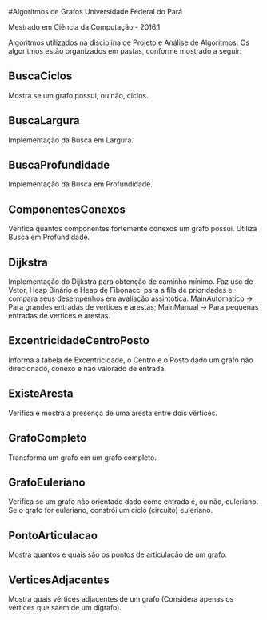 #Algoritmos de Grafos
Universidade Federal do Pará

Mestrado em Ciência da Computação - 2016.1

Algoritmos utilizados na disciplina de Projeto e Análise de Algoritmos. Os algoritmos estão organizados em pastas, conforme mostrado a seguir:

BuscaCiclos
---
Mostra se um grafo possui, ou não, ciclos.

BuscaLargura
---
Implementação da Busca em Largura.

BuscaProfundidade
---
Implementação da Busca em Profundidade.

ComponentesConexos
---
Verifica quantos componentes fortemente conexos um grafo possui. Utiliza Busca em Profundidade.

Dijkstra
---
Implementação do Dijkstra para obtenção de caminho mínimo. Faz uso de Vetor, Heap Binário e Heap de Fibonacci para a fila de prioridades e compara seus desempenhos em avaliação assintótica.
MainAutomatico -> Para grandes entradas de vertices e arestas;
MainManual -> Para pequenas entradas de vertices e arestas.

ExcentricidadeCentroPosto
---
Informa a tabela de Excentricidade, o Centro e o Posto dado um grafo não direcionado, conexo e não valorado de entrada.

ExisteAresta
---
Verifica e mostra a presença de uma aresta entre dois vértices.

GrafoCompleto
---
Transforma um grafo em um grafo completo.

GrafoEuleriano
---
Verifica se um grafo não orientado dado como entrada é, ou não, euleriano. Se o grafo for euleriano, constrói um ciclo (circuito) euleriano.

PontoArticulacao
---
Mostra quantos e quais são os pontos de articulação de um grafo.

VerticesAdjacentes
---
Mostra quais vértices adjacentes de um grafo (Considera apenas os vértices que saem de um dígrafo).
